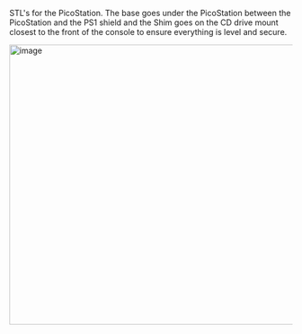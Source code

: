 STL's for the PicoStation. The base goes under the PicoStation between the PicoStation and the PS1 shield and the Shim goes on the CD drive mount closest to the front of the console to ensure everything is level and secure.

<img width="1011" height="499" alt="image" src="https://github.com/user-attachments/assets/190232f0-d787-42c4-829a-371b63a0b2e5" />
